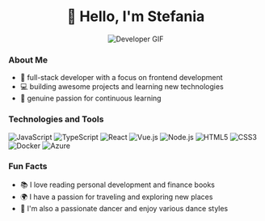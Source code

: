 <!--
**bstefania/bstefania** is a ✨ _special_ ✨ repository because its `README.md` (this file) appears on your GitHub profile.
-->
<h1 align="center">👋 Hello, I'm Stefania</h1>

<p align="center">
  <img src="https://github.com/johndoe/johndoe/raw/main/assets/developer.gif" alt="Developer GIF">
</p>

### About Me

- 🚀 full-stack developer with a focus on frontend development
- 💻 building awesome projects and learning new technologies
- 🌱 genuine passion for continuous learning

### Technologies and Tools

![JavaScript](https://img.shields.io/badge/JavaScript-F7DF1E?style=for-the-badge&logo=javascript&logoColor=black)
![TypeScript](https://img.shields.io/badge/TypeScript-3178C6?style=for-the-badge&logo=typescript&logoColor=white)
![React](https://img.shields.io/badge/React-61DAFB?style=for-the-badge&logo=react&logoColor=black)
![Vue.js](https://img.shields.io/badge/Vue.js-4FC08D?style=for-the-badge&logo=vue.js&logoColor=white)
![Node.js](https://img.shields.io/badge/Node.js-339933?style=for-the-badge&logo=node.js&logoColor=white)
![HTML5](https://img.shields.io/badge/HTML5-E34F26?style=for-the-badge&logo=html5&logoColor=white)
![CSS3](https://img.shields.io/badge/CSS3-1572B6?style=for-the-badge&logo=css3&logoColor=white)
![Docker](https://img.shields.io/badge/Docker-2496ED?style=for-the-badge&logo=docker&logoColor=white)
![Azure](https://img.shields.io/badge/Microsoft_Azure-0089D6?style=for-the-badge&logo=microsoft-azure&logoColor=white)


### Fun Facts

- 📚 I love reading personal development and finance books
- 🌍 I have a passion for traveling and exploring new places
- 💃 I'm also a passionate dancer and enjoy various dance styles
